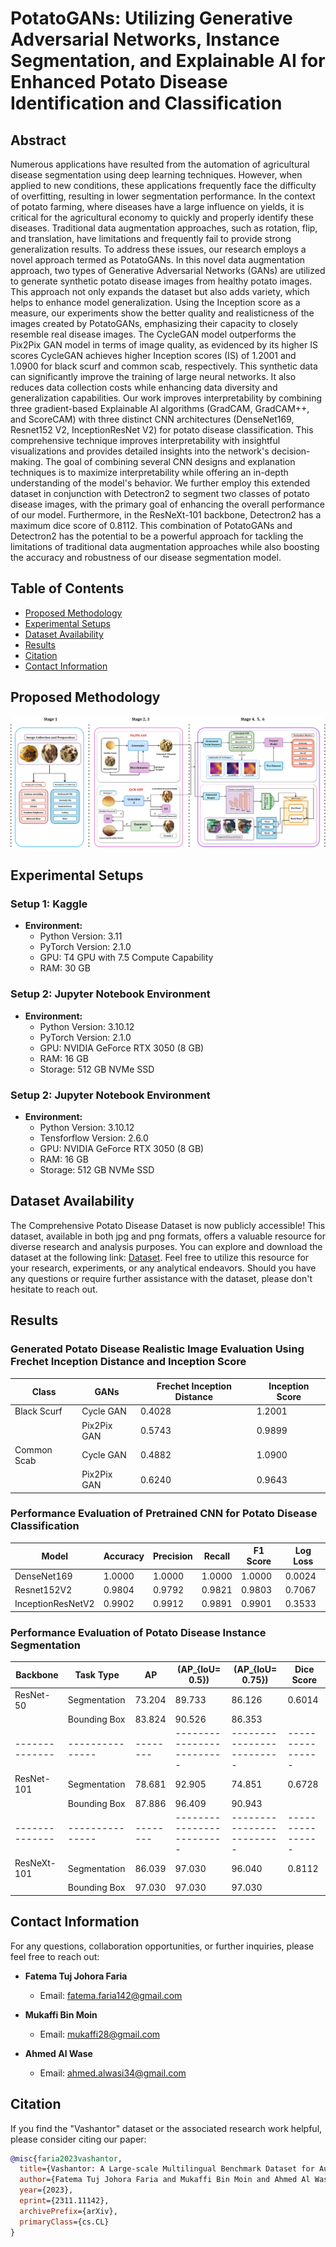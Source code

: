 # PotatoGANs: Utilizing Generative Adversarial Networks, Instance Segmentation, and Explainable AI for Enhanced Potato Disease Identification and Classification

## Abstract
Numerous applications have resulted from the automation of agricultural disease segmentation using deep learning techniques. However, when applied to new conditions, these applications frequently face the difficulty of overfitting, resulting in lower segmentation performance. In the context of potato farming, where diseases have a large influence on yields, it is critical for the agricultural economy to quickly and properly identify these diseases. Traditional data augmentation approaches, such as rotation, flip, and translation, have limitations and frequently fail to provide strong generalization results. To address these issues, our research employs a novel approach termed as PotatoGANs. In this novel data augmentation approach, two types of Generative Adversarial Networks (GANs) are utilized to generate synthetic potato disease images from healthy potato images. This approach not only expands the dataset but also adds variety, which helps to enhance model generalization. Using the Inception score as a measure, our experiments show the better quality and realisticness of the images created by PotatoGANs, emphasizing their capacity to closely resemble real disease images. The CycleGAN model outperforms the Pix2Pix GAN model in terms of image quality, as evidenced by its higher IS scores CycleGAN achieves higher Inception scores (IS) of 1.2001 and 1.0900 for black scurf and common scab, respectively. This synthetic data can significantly improve the training of large neural networks. It also reduces data collection costs while enhancing data diversity and generalization capabilities. Our work improves interpretability by combining three gradient-based Explainable AI algorithms (GradCAM, GradCAM++, and ScoreCAM) with three distinct CNN architectures (DenseNet169, Resnet152 V2, InceptionResNet V2) for potato disease classification. This comprehensive technique improves interpretability with insightful visualizations and provides detailed insights into the network's decision-making. The goal of combining several CNN designs and explanation techniques is to maximize interpretability while offering an in-depth understanding of the model's behavior. We further employ this extended dataset in conjunction with Detectron2 to segment two classes of potato disease images, with the primary goal of enhancing the overall performance of our model. Furthermore, in the ResNeXt-101 backbone, Detectron2 has a maximum dice score of 0.8112. This combination of PotatoGANs and Detectron2 has the potential to be a powerful approach for tackling the limitations of traditional data augmentation approaches while also boosting the accuracy and robustness of our disease segmentation model.

## Table of Contents
- [Proposed Methodology](#experimental-methodology)
- [Experimental Setups](#experimental-setups)
- [Dataset Availability](#dataset-availability)
- [Results](#results)
- [Citation](#citation)
- [Contact Information](#contact-information)

## Proposed Methodology
![Methodology](potato_disease_methodology.jpg)

## Experimental Setups

### Setup 1: Kaggle
- **Environment:**
  - Python Version: 3.11
  - PyTorch Version: 2.1.0
  - GPU: T4 GPU with 7.5 Compute Capability
  - RAM: 30 GB

### Setup 2: Jupyter Notebook Environment
- **Environment:**
  - Python Version: 3.10.12
  - PyTorch Version: 2.1.0
  - GPU: NVIDIA GeForce RTX 3050 (8 GB)
  - RAM: 16 GB
  - Storage: 512 GB NVMe SSD

### Setup 2: Jupyter Notebook Environment
- **Environment:**
  - Python Version: 3.10.12
  - Tensforflow Version: 2.6.0
  - GPU: NVIDIA GeForce RTX 3050 (8 GB)
  - RAM: 16 GB
  - Storage: 512 GB NVMe SSD
    
## Dataset Availability

The Comprehensive Potato Disease Dataset is now publicly accessible! This dataset, available in both jpg and png formats, offers a valuable resource for diverse research and analysis purposes. You can explore and download the dataset at the following link: [Dataset](https://github.com/Wasi34/Comprehensive-Potato-Disease-Dataset). Feel free to utilize this resource for your research, experiments, or any analytical endeavors. Should you have any questions or require further assistance with the dataset, please don't hesitate to reach out.


## Results
### Generated Potato Disease Realistic Image Evaluation Using Frechet Inception Distance and Inception Score

| **Class**      | **GANs**       | **Frechet Inception Distance** | **Inception Score** |
|----------------|----------------|--------------------------------|---------------------|
| Black Scurf    | Cycle GAN      | 0.4028                         | 1.2001              |
|                | Pix2Pix GAN    | 0.5743                         | 0.9899              |
| Common Scab    | Cycle GAN      | 0.4882                         | 1.0900              |
|                | Pix2Pix GAN    | 0.6240                         | 0.9643              |


### Performance Evaluation of Pretrained CNN for Potato Disease Classification

| **Model**            | **Accuracy** | **Precision** | **Recall** | **F1 Score** | **Log Loss** |
|----------------------|--------------|---------------|------------|--------------|--------------|
| DenseNet169         | 1.0000       | 1.0000        | 1.0000     | 1.0000       | 0.0024       |
| Resnet152V2         | 0.9804       | 0.9792        | 0.9821     | 0.9803       | 0.7067       |
| InceptionResNetV2   | 0.9902       | 0.9912        | 0.9891     | 0.9901       | 0.3533       |


### Performance Evaluation of Potato Disease Instance Segmentation

| **Backbone** | **Task Type** | **AP** | **\(AP_{IoU= 0.5}\)** | **\(AP_{IoU= 0.75}\)** | **Dice Score** |
|--------------|---------------|--------|-------------------------|-------------------------|----------------|
| ResNet-50    | Segmentation  | 73.204 | 89.733                  | 86.126                  | 0.6014         |
|              | Bounding Box  | 83.824 | 90.526                  | 86.353                  |                |
|--------------|---------------|--------|-------------------------|-------------------------|----------------|
| ResNet-101   | Segmentation  | 78.681 | 92.905                  | 74.851                  | 0.6728         |
|              | Bounding Box  | 87.886 | 96.409                  | 90.943                  |                |
|--------------|---------------|--------|-------------------------|-------------------------|----------------|
| ResNeXt-101  | Segmentation  | 86.039 | 97.030                  | 96.040                  | 0.8112         |
|              | Bounding Box  | 97.030 | 97.030                  | 97.030                  |                |


## Contact Information

For any questions, collaboration opportunities, or further inquiries, please feel free to reach out:

- **Fatema Tuj Johora Faria**
  - Email: [fatema.faria142@gmail.com](mailto:fatema.faria142@gmail.com)

- **Mukaffi Bin Moin**
  - Email: [mukaffi28@gmail.com](mailto:mukaffi28@gmail.com)

- **Ahmed Al Wase**
  - Email: [ahmed.alwasi34@gmail.com](mailto:ahmed.alwasi34@gmail.com)
    
## Citation

If you find the "Vashantor" dataset or the associated research work helpful, please consider citing our paper:

```bibtex
@misc{faria2023vashantor,
  title={Vashantor: A Large-scale Multilingual Benchmark Dataset for Automated Translation of Bangla Regional Dialects to Bangla Language},
  author={Fatema Tuj Johora Faria and Mukaffi Bin Moin and Ahmed Al Wase and Mehidi Ahmmed and Md. Rabius Sani and Tashreef Muhammad},
  year={2023},
  eprint={2311.11142},
  archivePrefix={arXiv},
  primaryClass={cs.CL}
}

